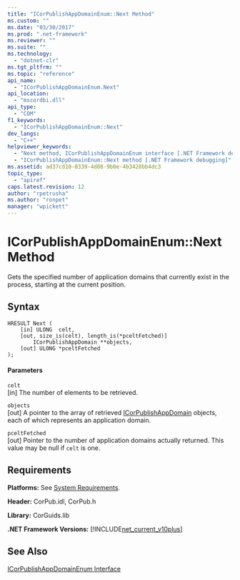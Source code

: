 ```yaml
---
title: "ICorPublishAppDomainEnum::Next Method"
ms.custom: ""
ms.date: "03/30/2017"
ms.prod: ".net-framework"
ms.reviewer: ""
ms.suite: ""
ms.technology: 
  - "dotnet-clr"
ms.tgt_pltfrm: ""
ms.topic: "reference"
api_name: 
  - "ICorPublishAppDomainEnum.Next"
api_location: 
  - "mscordbi.dll"
api_type: 
  - "COM"
f1_keywords: 
  - "ICorPublishAppDomainEnum::Next"
dev_langs: 
  - "C++"
helpviewer_keywords: 
  - "Next method, ICorPublishAppDomainEnum interface [.NET Framework debugging]"
  - "ICorPublishAppDomainEnum::Next method [.NET Framework debugging]"
ms.assetid: ad37cd10-0339-4d08-9b0e-4b3428bb4dc3
topic_type: 
  - "apiref"
caps.latest.revision: 12
author: "rpetrusha"
ms.author: "ronpet"
manager: "wpickett"
---
```

# ICorPublishAppDomainEnum::Next Method
Gets the specified number of application domains that currently exist in the process, starting at the current position.  
  
## Syntax  
  
```  
HRESULT Next (  
    [in] ULONG  celt,  
    [out, size_is(celt), length_is(*pceltFetched)]   
        ICorPublishAppDomain **objects,  
    [out] ULONG *pceltFetched  
);  
```  
  
#### Parameters  
 `celt`  
 [in] The number of elements to be retrieved.  
  
 `objects`  
 [out] A pointer to the array of retrieved [ICorPublishAppDomain](../../../../docs/framework/unmanaged-api/debugging/icorpublishappdomain-interface.md) objects, each of which represents an application domain.  
  
 `pceltFetched`  
 [out] Pointer to the number of application domains actually returned. This value may be null if `celt` is one.  
  
## Requirements  
 **Platforms:** See [System Requirements](../../../../docs/framework/get-started/system-requirements.md).  
  
 **Header:** CorPub.idl, CorPub.h  
  
 **Library:** CorGuids.lib  
  
 **.NET Framework Versions:** [!INCLUDE[net_current_v10plus](../../../../includes/net-current-v10plus-md.md)]  
  
## See Also  
 [ICorPublishAppDomainEnum Interface](../../../../docs/framework/unmanaged-api/debugging/icorpublishappdomainenum-interface.md)
